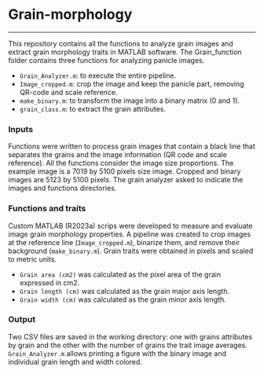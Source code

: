 # Grain-morphology

---------

This repository contains all the functions to analyze grain images and extract grain morphology traits in MATLAB software.
The Grain_function folder contains three functions for analyzing panicle images.
- `Grain_Analyzer.m`: to execute the entire pipeline.
- `Image_cropped.m`: crop the image and keep the panicle part, removing QR-code and scale reference.
- `make_binary.m`: to transform the image into a binary matrix (0 and 1).
- `grain_class.m`: to extract the grain attributes.

### Inputs 
Functions were written to process grain images that contain a black line that separates the grains and the image information (QR code and scale reference). All the functions consider the image size proportions. The example image is a 7019 by 5100 pixels size image. Cropped and binary images are 5123 by 5100 pixels.
The grain analyzer asked to indicate the images and functions directories.

### Functions and traits
Custom MATLAB (R2023a) scrips were developed to measure and evaluate image grain morphology properties. A pipeline was created to crop images at the reference line (`Image_cropped.m`), binarize them, and remove their background (`make_binary.m`).
Grain traits were obtained in pixels and scaled to metric units.
- `Grain area (cm2)` was calculated as the pixel area of the grain expressed in cm2.
- `Grain length (cm)` was calculated as the grain major axis length. 
- `Grain width (cm)` was calculated as the grain minor axis length. 

### Output
Two CSV files are saved in the working directory: one with grains attributes by grain and the other with the number of grains the trait image averages.
`Grain_Analyzer.m` allows printing a figure with the binary image and individual grain length and width colored.
